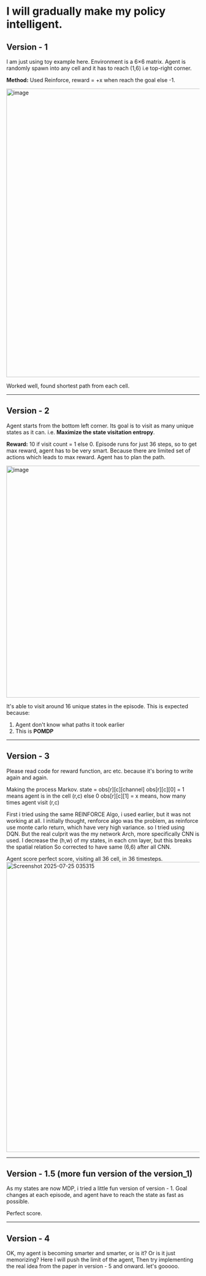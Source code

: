 
# I will gradually make my policy intelligent.

## Version - 1

I am just using toy example here.
Environment is a 6×6 matrix.
Agent is randomly spawn into any cell and it has to reach (1,6) i.e top-right corner.

**Method:**
Used Reinforce, reward = +x when reach the goal else -1.

<img width="509" height="753" alt="image" src="https://github.com/user-attachments/assets/83a7c429-4e18-43f7-8015-d736dbacce12" />

Worked well, found shortest path from each cell.

---

## Version - 2

Agent starts from the bottom left corner. Its goal is to visit as many unique states as it can.
i.e. **Maximize the state visitation entropy**.

**Reward:**
10 if visit count = 1 else 0.
Episode runs for just 36 steps, so to get max reward, agent has to be very smart.
Because there are limited set of actions which leads to max reward.
Agent has to plan the path.

<img width="818" height="605" alt="image" src="https://github.com/user-attachments/assets/40f5b62e-18e4-4b48-a7e9-3fd99fabd7a2" />

It's able to visit around 16 unique states in the episode.
This is expected because:

1. Agent don't know what paths it took earlier
2. This is **POMDP**

---

## Version - 3
Please read code for reward function, arc etc. because it's boring to write again and again. 

Making the process Markov.
state = obs[r][c][channel]
obs[r][c][0] = 1 means agent is in the cell (r,c) else 0
obs[r][c][1] = x means, how many times agent visit (r,c)

First i tried using the same REINFORCE Algo, i used earlier, but it was not working at all. 
I initially thought, renforce algo was the problem, as reinforce use monte carlo return, which have very high variance.
so I tried using DQN. 
But the real culprit was the my network Arch, more specifically CNN is used. 
I decrease the (h,w) of my states, in each cnn layer, but this breaks the spatial relation
So corrected to have same (6,6) after all CNN. 

Agent score perfect score, visiting all 36 cell, in 36 timesteps. 
<img width="844" height="757" alt="Screenshot 2025-07-25 035315" src="https://github.com/user-attachments/assets/f628d175-50c6-40f9-9b7d-b31b695aa271" />


---

## Version - 1.5 (more fun version of the version_1)

As my states are now MDP, i tried a little fun version of version - 1. 
Goal changes at each episode, and agent have to reach the state as fast as possible. 

Perfect score. 


---

## Version - 4

OK, my agent is becoming smarter and smarter, or is it? Or is it just memorizing?
Here I will push the limit of the agent, 
Then try implementing the real idea from the paper in version - 5 and onward. 
let's gooooo. 


